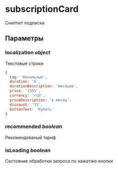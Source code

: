 # subscriptionCard

Сниппет подписки

## Параметры

### localization *object*

Текстовые строки

```javascript
{
  tag: 'Начальный',
  duration: '6',
  durationDescription: 'месяцев',
  price: '1555',
  currency: 'rub',
  priceDescription: 'в месяц',
  discount: '33',
  buttonText: 'Купить'  
}
```

### recommended *boolean*

Рекомендованый тариф

### isLoading *boolean*

Состояние обработки запроса по нажатию кнопки
